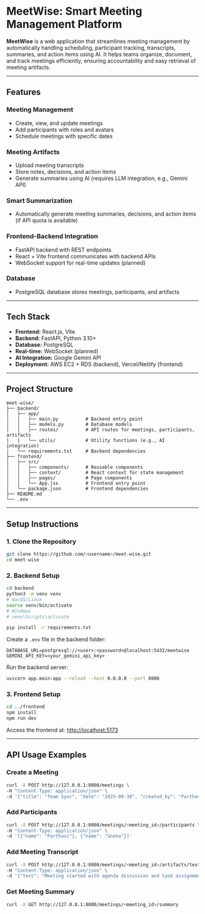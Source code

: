 # MeetWise: Smart Meeting Management Platform

**MeetWise** is a web application that streamlines meeting management by automatically handling scheduling, participant tracking, transcripts, summaries, and action items using AI. It helps teams organize, document, and track meetings efficiently, ensuring accountability and easy retrieval of meeting artifacts.

---

## Features

### Meeting Management
- Create, view, and update meetings
- Add participants with roles and avatars
- Schedule meetings with specific dates

### Meeting Artifacts
- Upload meeting transcripts
- Store notes, decisions, and action items
- Generate summaries using AI (requires LLM integration, e.g., Gemini API)

### Smart Summarization
- Automatically generate meeting summaries, decisions, and action items (if API quota is available)

### Frontend-Backend Integration
- FastAPI backend with REST endpoints
- React + Vite frontend communicates with backend APIs
- WebSocket support for real-time updates (planned)

### Database
- PostgreSQL database stores meetings, participants, and artifacts

---

## Tech Stack
- **Frontend:** React.js, Vite  
- **Backend:** FastAPI, Python 3.10+  
- **Database:** PostgreSQL  
- **Real-time:** WebSocket (planned)  
- **AI Integration:** Google Gemini API  
- **Deployment:** AWS EC2 + RDS (backend), Vercel/Netlify (frontend)  

---

## Project Structure

```text
meet-wise/
├── backend/
│   ├── app/
│   │   ├── main.py          # Backend entry point
│   │   ├── models.py        # Database models
│   │   ├── routes/          # API routes for meetings, participants, artifacts
│   │   └── utils/           # Utility functions (e.g., AI integration)
│   └── requirements.txt     # Backend dependencies
├── frontend/
│   ├── src/
│   │   ├── components/      # Reusable components
│   │   ├── context/         # React context for state management
│   │   ├── pages/           # Page components
│   │   └── App.jsx          # Frontend entry point
│   └── package.json         # Frontend dependencies
├── README.md
└── .env
````

---

## Setup Instructions

### 1. Clone the Repository

```bash
git clone https://github.com/<username>/meet-wise.git
cd meet-wise
```

### 2. Backend Setup

```bash
cd backend
python3 -m venv venv
# macOS/Linux
source venv/bin/activate
# Windows
# venv\Scripts\activate

pip install -r requirements.txt
```

Create a `.env` file in the backend folder:

```text
DATABASE_URL=postgresql://<user>:<password>@localhost:5432/meetwise
GEMINI_API_KEY=<your_gemini_api_key>
```

Run the backend server:

```bash
uvicorn app.main:app --reload --host 0.0.0.0 --port 8000
```

### 3. Frontend Setup

```bash
cd ../frontend
npm install
npm run dev
```

Access the frontend at: [http://localhost:5173](http://localhost:5173)

---

## API Usage Examples

### Create a Meeting

```bash
curl -X POST http://127.0.0.1:8000/meetings \
-H "Content-Type: application/json" \
-d '{"title": "Team Sync", "date": "2025-09-30", "created_by": "Parthavi"}'
```

### Add Participants

```bash
curl -X POST http://127.0.0.1:8000/meetings/<meeting_id>/participants \
-H "Content-Type: application/json" \
-d '[{"name": "Parthavi"}, {"name": "Sneha"}]'
```

### Add Meeting Transcript

```bash
curl -X POST http://127.0.0.1:8000/meetings/<meeting_id>/artifacts/text \
-H "Content-Type: application/json" \
-d '{"text": "Meeting started with agenda discussion and task assignment."}'
```

### Get Meeting Summary

```bash
curl -X GET http://127.0.0.1:8000/meetings/<meeting_id>/summary
```

````



